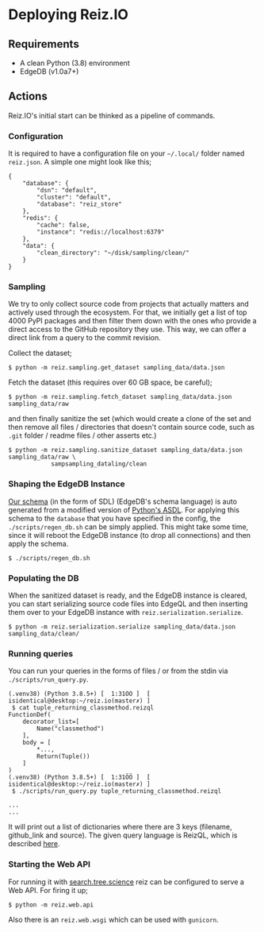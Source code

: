 # Deploying Reiz.IO

## Requirements
- A clean Python (3.8) environment
- EdgeDB (v1.0a7+)

## Actions
Reiz.IO's initial start can be thinked as a pipeline of commands.

### Configuration
It is required to have a configuration file on your `~/.local/` folder
named `reiz.json`. A simple one might look like this;
```
{
    "database": {
        "dsn": "default",
        "cluster": "default",
        "database": "reiz_store"
    },
    "redis": {
        "cache": false,
        "instance": "redis://localhost:6379"
    },
    "data": {
        "clean_directory": "~/disk/sampling/clean/"
    }
}
```

### Sampling
We try to only collect source code from projects that actually
matters and actively used through the ecosystem. For that, we
initially get a list of top 4000 PyPI packages and then filter
them down with the ones who provide a direct access to the GitHub
repository they use. This way, we can offer a direct link from a
query to the commit revision.

Collect the dataset;

```
$ python -m reiz.sampling.get_dataset sampling_data/data.json
```

Fetch the dataset (this requires over 60 GB space, be careful);

```
$ python -m reiz.sampling.fetch_dataset sampling_data/data.json sampling_data/raw
```

and then finally sanitize the set (which would create a clone of
the set and then remove all files / directories that doesn't
contain source code, such as `.git` folder / readme files / other
asserts etc.)

```
$ python -m reiz.sampling.sanitize_dataset sampling_data/data.json sampling_data/raw \
            sampsampling_dataling/clean
```

### Shaping the EdgeDB Instance
[Our schema](../static/Python-reiz.edgeql) (in the form of SDL) (EdgeDB's
schema language) is auto generated from a modified version of [Python's ASDL](../static/Python-reiz.asdl).
For applying this schema to the `database` that you have specified in the config, the `./scripts/regen_db.sh`
can be simply applied. This might take some time, since it will reboot the EdgeDB instance (to drop all connections)
and then apply the schema.

```
$ ./scripts/regen_db.sh
```

### Populating the DB
When the sanitized dataset is ready, and the EdgeDB instance is cleared, you can
start serializing source code files into EdgeQL and then inserting them over to
your EdgeDB instance with `reiz.serialization.serialize`.

```
$ python -m reiz.serialization.serialize sampling_data/data.json sampling_data/clean/
```

### Running queries
You can run your queries in the forms of files / or from the stdin via `./scripts/run_query.py`.

```
(.venv38) (Python 3.8.5+) [  1:31ÖÖ ]  [ isidentical@desktop:~/reiz.io(master✗) ]
 $ cat tuple_returning_classmethod.reizql 
FunctionDef(
    decorator_list=[
        Name("classmethod")
    ],
    body = [
        *...,
        Return(Tuple())
    ]
)
(.venv38) (Python 3.8.5+) [  1:31ÖÖ ]  [ isidentical@desktop:~/reiz.io(master✗) ]
 $ ./scripts/run_query.py tuple_returning_classmethod.reizql

...
...
```

It will print out a list of dictionaries where there are 3 keys (filename, github_link and
source). The given query language is ReizQL, which is described [here](../docs/reizql.md).

### Starting the Web API
For running it with [search.tree.science](https://github.com/treescience/search.tree.science)
reiz can be configured to serve a Web API. For firing it up;
```
$ python -m reiz.web.api
```

Also there is an `reiz.web.wsgi` which can be used with `gunicorn`. 

